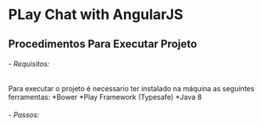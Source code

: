 # PLay Chat with AngularJS

## Procedimentos Para Executar Projeto

###### - Requisitos:
Para executar o projeto é necessario ter instalado na máquina as seguintes ferramentas:
*Bower
*Play Framework (Typesafe)
*Java 8
    
    
    
###### - Passos:
    
